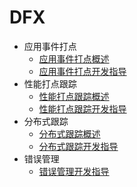 # DFX

- 应用事件打点
  - [应用事件打点概述](hiappevent-overview.md)
  - [应用事件打点开发指导](hiappevent-guidelines.md)
- 性能打点跟踪
  - [性能打点跟踪概述](hitracemeter-overview.md)
  - [性能打点跟踪开发指导](hitracemeter-guidelines.md)
- 分布式跟踪
  - [分布式跟踪概述](hitracechain-overview.md)
  - [分布式跟踪开发指导](hitracechain-guidelines.md)
- 错误管理
  - [错误管理开发指导](errormanager-guidelines.md)